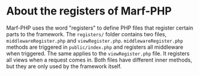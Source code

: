 <h1>About the registers of Marf-PHP</h1>


Marf-PHP uses the word "registers" to define PHP files that register certain parts to the framework. The <code>registers/</code> folder contains two files, <code>middlewareRegister.php</code> and <code>viewRegister.php</code>. <code>middlewareRegister.php</code> methods are triggered in <code>public/index.php</code> and registers all middleware when triggered. The same applies to the <code>viewRegister.php</code> file. It registers all views when a request comes in. Both files have different inner methods, but they are only used by the framework itself.
